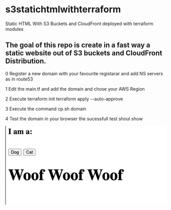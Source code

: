 # s3statichtmlwithterraform
Static HTML With S3 Buckets and CloudFront deployed with terraform modules


## The goal of this repo is create in a fast way a static website out of S3 buckets and CloudFront Distribution.

0 Register a new domain with your favourite registarar and add NS servers as in route53

1 Edit the main.tf and add the domain and chose your AWS Region 

2 Execute terraform init
          terraform apply --auto-approve
          
3 Execute the command cp.sh domain

4 Test the domain in your browser the sucessfull test shoul show 

![Test Image 1](catdog.jpg)

